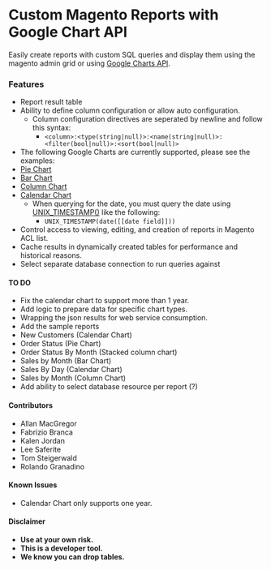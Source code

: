 # **Custom Magento Reports with Google Chart API**

Easily create reports with custom SQL queries and display them using the magento admin grid or using [Google Charts API][1].

### **Features**
- Report result table
 -  Ability to define column configuration or allow auto configuration.
     - Column configuration directives are seperated by newline and follow this syntax:
        - `<column>:<type(string|null)>:<name(string|null)>:<filter(bool|null)>:<sort(bool|null)>`
- The following Google Charts are currently supported, please see the examples:
 - [Pie Chart][2]
 - [Bar Chart][3] 
 - [Column Chart][4] 
 - [Calendar Chart][5]
     - When querying for the date, you must query the date using [UNIX_TIMESTAMP()][6] like the following:      
         - `UNIX_TIMESTAMP(date([[date field]]))`
- Control access to viewing, editing, and creation of reports in Magento ACL list.
- Cache results in dynamically created tables for performance and historical reasons. 
- Select separate database connection to run queries against

#### **TO DO**
- Fix the calendar chart to support more than 1 year.
- Add logic to prepare data for specific chart types.
- Wrapping the json results for web service consumption.
- Add the sample reports
 - New Customers (Calendar Chart)
 - Order Status (Pie Chart)
 - Order Status By Month (Stacked column chart) 
 - Sales by Month (Bar Chart)
 - Sales By Day (Calendar Chart)
 - Sales by Month (Column Chart)
- Add ability to select database resource per report (?)

#### **Contributors**
- Allan MacGregor
- Fabrizio Branca
- Kalen Jordan
- Lee Saferite
- Tom Steigerwald
- Rolando Granadino


#### **Known Issues**
- Calendar Chart only supports one year.

#### **Disclaimer** 
 - **Use at your own risk.**
 - **This is a developer tool.** 
 - **We know you can drop tables.**

#### 

  [1]: https://developers.google.com/chart/
  [2]: https://developers.google.com/chart/interactive/docs/gallery/piechart
  [3]: https://developers.google.com/chart/interactive/docs/gallery/barchart
  [4]: https://developers.google.com/chart/interactive/docs/gallery/columnchart
  [5]: https://developers.google.com/chart/interactive/docs/gallery/calendar
  [6]: http://dev.mysql.com/doc/refman/5.1/en/date-and-time-functions.html#function_unix-timestamp